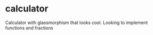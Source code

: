 # calculator
Calculator with glassmorphism that looks cool. Looking to implement functions and  fractions

